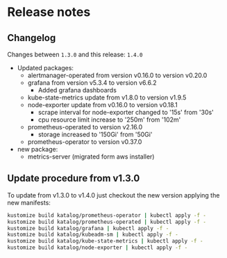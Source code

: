 # Release notes

## Changelog

Changes between `1.3.0` and this release: `1.4.0`

- Updated packages:
  - alertmanager-operated from version v0.16.0 to version v0.20.0
  - grafana from version v5.3.4 to version v6.6.2
    - Added grafana dashboards
  - kube-state-metrics update from v1.8.0 to version v1.9.5
  - node-exporter update from v0.16.0 to version v0.18.1
    - scrape interval for node-exporter changed to '15s' from '30s'
    - cpu resource limit increase to '250m' from '102m'
  - prometheus-operated to version v2.16.0
    - storage increased to '150Gi' from '50Gi'
  - prometheus-operator to version v0.37.0
- new package:
  - metrics-server (migrated form aws installer)

## Update procedure from v1.3.0

To update from v1.3.0 to v1.4.0 just checkout the new version applying the new manifests:

```bash
kustomize build katalog/prometheus-operator | kubectl apply -f -
kustomize build katalog/prometheus-operated | kubectl apply -f -
kustomize build katalog/grafana | kubectl apply -f -
kustomize build katalog/kubeadm-sm | kubectl apply -f -
kustomize build katalog/kube-state-metrics | kubectl apply -f -
kustomize build katalog/node-exporter | kubectl apply -f -
```
